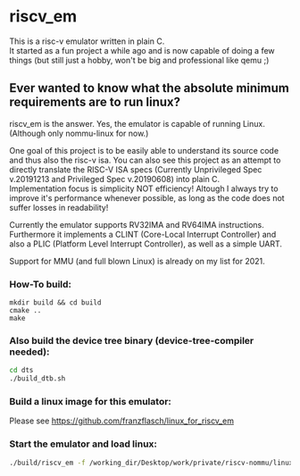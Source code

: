 # riscv_em
This is a risc-v emulator written in plain C.  
It started as a fun project a while ago and is now capable of doing a few things (but still just a hobby, won't be big and professional like qemu ;)  

## Ever wanted to know what the absolute minimum requirements are to run linux?
riscv_em is the answer. Yes, the emulator is capable of running Linux. (Although only nommu-linux for now.)  

One goal of this project is to be easily able to understand its source code and thus also the risc-v isa. You can also see this project as an attempt to directly translate the RISC-V ISA specs (Currently Unprivileged Spec v.20191213 and Privileged Spec v.20190608) into plain C.  
Implementation focus is simplicity NOT efficiency! Altough I always try to improve it's performance whenever possible, as long as the code does not suffer losses in readability!  

Currently the emulator supports RV32IMA and RV64IMA instructions.  
Furthermore it implements a CLINT (Core-Local Interrupt Controller) and also a PLIC (Platform Level Interrupt Controller), as well as a simple UART.  

Support for MMU (and full blown Linux) is already on my list for 2021.  

### How-To build:  
```console  
mkdir build && cd build  
cmake ..  
make  
```  

### Also build the device tree binary (device-tree-compiler needed):
```sh
cd dts
./build_dtb.sh
```

### Build a linux image for this emulator:
Please see https://github.com/franzflasch/linux_for_riscv_em  

### Start the emulator and load linux:
```sh
./build/riscv_em -f /working_dir/Desktop/work/private/riscv-nommu/linux_for_riscv_em/output/linux/loader_64.bin -d dts/riscv_em.dtb
```
